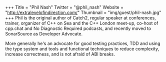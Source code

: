 +++
Title = "Phil Nash"
Twitter = "@phil_nash"
Website = "http://extralevelofindirection.com/"
Thumbnail = "img/guest/phil-nash.jpg"
+++
Phil is the original author of Catch2, regular speaker at conferences, trainer, organizer of C++ on Sea and the C++ London meet-up, co-host of cpp.chat and No Diagnostic Required podcasts, and recently moved to SonarSource as Developer Advocate.

More generally he's an advocate for good testing practices, TDD and using the type system and tools and functional techniques to reduce complexity, increase correctness, and is not afraid of ABI breaks.